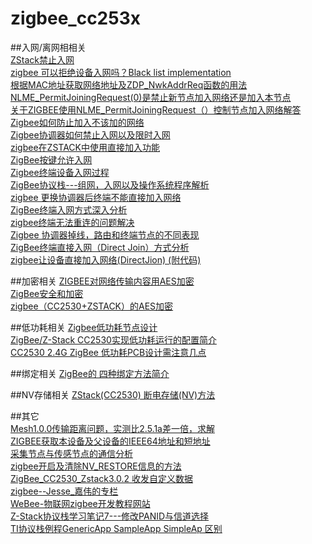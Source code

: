 # zigbee_cc253x  

##入网/离网相相关  
[ZStack禁止入网](https://blog.csdn.net/u010119959/article/details/51122312)  
[zigbee 可以拒绝设备入网吗？Black list implementation](https://processors.wiki.ti.com/index.php/Black_list_implementation)  
[根据MAC地址获取网络地址及ZDP_NwkAddrReq函数的用法](https://www.cnblogs.com/F-beifeng/p/9707278.html)  
[NLME_PermitJoiningRequest(0)是禁止新节点加入网络还是加入本节点](https://e2echina.ti.com/question_answer/wireless_connectivity/zigbee/f/104/t/81476)  
[关于ZIGBEE使用NLME_PermitJoiningRequest（）控制节点加入网络解答](https://www.amobbs.com/thread-5583643-1-1.html?_dsign=f9a16e23)  
[Zigbee如何防止加入不该加的网络](http://blog.sina.com.cn/s/blog_542bad910102vp2p.html)  
[Zigbee协调器如何禁止入网以及限时入网](https://blog.csdn.net/qq_27747359/article/details/96325853)  
[zigbee在ZSTACK中使用直接加入功能](http://zigbee-sh.cn/download.asp?id=23&language=cn)  
[ZigBee按键允许入网](https://blog.csdn.net/nicole088/article/details/52458772)  
[Zigbee终端设备入网过程](https://blog.csdn.net/weixin_30713953/article/details/95777685)  
[ZigBee协议栈---组网，入网以及操作系统程序解析](https://blog.csdn.net/qq_27747359/article/details/94649551)  
[zigbee 更换协调器后终端不能直接加入网络](https://e2echina.ti.com/question_answer/wireless_connectivity/zigbee/f/104/t/143276)  
[ZigBee终端入网方式深入分析](https://blog.csdn.net/m12m12m1/article/details/46661593?locationNum=11)  
[zigbee终端无法重连的问题解决](https://blog.csdn.net/MENGHUANBEIKE/article/details/52524656?utm_medium=distribute.pc_relevant.none-task-blog-BlogCommendFromMachineLearnPai2-4.nonecase&depth_1-utm_source=distribute.pc_relevant.none-task-blog-BlogCommendFromMachineLearnPai2-4.nonecase)  
[Zigbee 协调器掉线，路由和终端节点的不同表现](https://blog.csdn.net/xiaoaide01/article/details/23953579)  
[ZigBee终端直接入网（Direct Join）方式分析](https://blog.csdn.net/m12m12m1/article/details/45918207)  
[zigbee让设备直接加入网络(DirectJion) (附代码)](https://blog.csdn.net/jk110333/article/details/22298705)  

##加密相关
[ZIGBEE对网络传输内容用AES加密](https://wenku.baidu.com/view/699d94d9b7360b4c2f3f642b.html)  
[ZigBee安全和加密](https://www.cnblogs.com/mm327596194/articles/7098009.html)  
[zigbee（CC2530+ZSTACK）的AES加密](https://blog.csdn.net/geek_monkey/article/details/53116226)    

##低功耗相关
[Zigbee低功耗节点设计](https://blog.csdn.net/u012993936/article/details/83449105?utm_medium=distribute.pc_relevant.none-task-blog-baidujs-1)  
[ZigBee/Z-Stack CC2530实现低功耗运行的配置简介](http://bbs.elecfans.com/jishu_914377_1_1.html)  
[CC2530 2.4G ZigBee 低功耗PCB设计需注意几点](https://blog.csdn.net/gylywp/article/details/53425964)  

##绑定相关
[ZigBee的 四种绑定方法简介](https://www.cnblogs.com/xiaowendianqiuxiang/p/5604018.html)  

##NV存储相关
[ZStack(CC2530) 断电存储(NV)方法](https://blog.csdn.net/huangmeimao/article/details/73649301?utm_medium=distribute.pc_relevant_t0.none-task-blog-BlogCommendFromMachineLearnPai2-1.channel_param&depth_1-utm_source=distribute.pc_relevant_t0.none-task-blog-BlogCommendFromMachineLearnPai2-1.channel_param)  

##其它  
[Mesh1.0.0传输距离问题，实测比2.5.1a差一倍，求解](https://bbs.elecfans.com/jishu_1593879_1_1.html)  
[ZIGBEE获取本设备及父设备的IEEE64地址和短地址](https://blog.csdn.net/jk110333/article/details/22290349)  
[采集节点与传感节点的通信分析](http://www.doc88.com/p-7973315994736.html)     
[zigbee开启及清除NV_RESTORE信息的方法](https://www.cnblogs.com/mengfanrong/p/5185030.html)  
[ZigBee_CC2530_Zstack3.0.2 收发自定义数据](http://www.51hei.com/bbs/home.php?mod=space&uid=481420&do=blog&id=10770)  
[zigbee--Jesse_嘉伟的专栏](https://blog.csdn.net/u012993936)  
[WeBee-物联网zigbee开发教程网站](http://bbs.01studio.org/forum.php?mod=forumdisplay&fid=46)  
[Z-Stack协议栈学习笔记7---修改PANID与信道选择](https://blog.csdn.net/stone8761/article/details/79651569?utm_medium=distribute.pc_relevant_t0.none-task-blog-BlogCommendFromMachineLearnPai2-1.nonecase&depth_1-utm_source=distribute.pc_relevant_t0.none-task-blog-BlogCommendFromMachineLearnPai2-1.nonecase)  
[TI协议栈例程GenericApp SampleApp SimpleAp 区别](https://blog.csdn.net/black_yu/article/details/51620279)  
